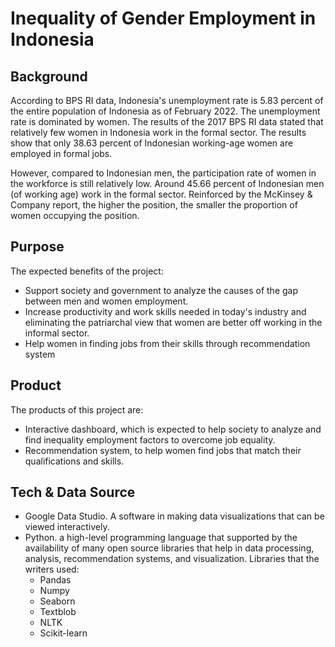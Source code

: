 # Inequality of Gender Employment in Indonesia

## Background
According to BPS RI data, Indonesia's unemployment rate is 5.83 percent of the entire population of Indonesia as of February 2022. The unemployment rate is dominated by women. The results of the 2017 BPS RI data stated that relatively few women in Indonesia work in the formal sector. The results show that only 38.63 percent of Indonesian working-age women are employed in formal jobs. 

However, compared to Indonesian men, the participation rate of women in the workforce is still relatively low. Around 45.66 percent of Indonesian men (of working age) work in the formal sector. Reinforced by the McKinsey & Company report, the higher the position, the smaller the proportion of women occupying the position.

## Purpose
The expected benefits of the project:

* Support society and government to analyze the causes of the gap between men and women employment.
* Increase productivity and work skills needed in today's industry and eliminating the patriarchal view that women are better off working in the informal sector.
* Help women in finding jobs from their skills through recommendation system

## Product
The products of this project are:
* Interactive dashboard, which is expected to help society to analyze and find inequality employment factors to overcome job equality. 
* Recommendation system, to help women find jobs that match their qualifications and skills. 

## Tech & Data Source
* Google Data Studio. A software in making data visualizations that can be viewed interactively.
* Python. a high-level programming language that supported by the availability of many open source libraries that help in data processing, analysis, recommendation systems, and visualization. Libraries that the writers used:
  * Pandas
  * Numpy
  * Seaborn
  * Textblob
  * NLTK
  * Scikit-learn 
